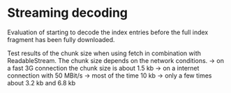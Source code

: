 # Streaming decoding

Evaluation of starting to decode the index entries before the full index fragment has been fully downloaded.

Test results of the chunk size when using fetch in combination with ReadableStream.
The chunk size depends on the network conditions.
-> on a fast 3G connection the chunk size is about 1.5 kb
-> on a internet connection with 50 MBit/s
    -> most of the time 10 kb
    -> only a few times about 3.2 kb and 6.8 kb